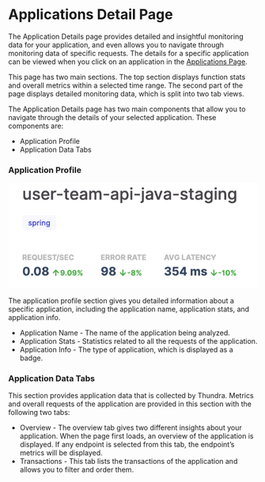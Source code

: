 # Applications Detail Page

The Application Details page provides detailed and insightful monitoring data for your application, and even allows you to navigate through monitoring data of specific requests. The details for a specific application can be viewed when you click on an application in the [Applications Page](../applications-page.md).&#x20;

This page has two main sections. The top section displays function stats and overall metrics within a selected time range. The second part of the page displays detailed monitoring data, which is split into two tab views.

The Application Details page has two main components that allow you to navigate through the details of your selected application. These components are:

* Application Profile
* Application Data Tabs

### Application Profile

![](<../../.gitbook/assets/image (98).png>)



The application profile section gives you detailed information about a specific application, including the application name, application stats, and application info.

* Application Name - The name of the application being analyzed.
* Application Stats - Statistics related to all the requests of the application.
* Application Info - The type of application, which is displayed as a badge.

### Application Data Tabs

This section provides application data that is collected by Thundra. Metrics and overall requests of the application are provided in this section with the following two tabs:

* Overview - The overview tab gives two different insights about your application. When the page first loads, an overview of the application is displayed. If any endpoint is selected from this tab, the endpoint’s metrics will be displayed.
* Transactions - This tab lists the transactions of the application and allows you to filter and order them.
